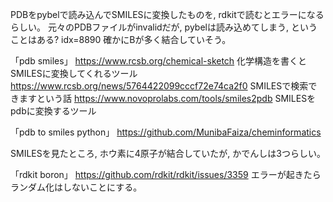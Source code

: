 
PDBをpybelで読み込んでSMILESに変換したものを, rdkitで読むとエラーになるらしい。
    元々のPDBファイルがinvalidだが, pybelは読み込めてしまう, ということはある?
idx=8890
    確かにBが多く結合していそう。

「pdb smiles」
https://www.rcsb.org/chemical-sketch
    化学構造を書くとSMILESに変換してくれるツール
https://www.rcsb.org/news/5764422099cccf72e74ca2f0
    SMILESで検索できますという話
https://www.novoprolabs.com/tools/smiles2pdb
    SMILESをpdbに変換するツール

「pdb to smiles python」
https://github.com/MunibaFaiza/cheminformatics

SMILESを見たところ, ホウ素に4原子が結合していたが, かでんしは3つらしい。

「rdkit boron」
https://github.com/rdkit/rdkit/issues/3359
エラーが起きたらランダム化はしないことにする。
























